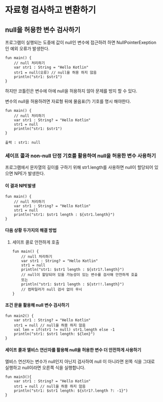# 자료형 검사하고 변환하기



## null을 허용한 변수 검사하기

프로그램이 실행되는 도중에 값이 null인 변수에 접근하려 하면 NullPointerExeption인 예외 오류가 발생한다.

```
fun main() {
    // null 처리하기
    var str1 : String = "Hello Kotlin"
    str1 = null(오류) // null을 허용 하지 않음
    println("str1: $str1")
}
```

하지만 코틀린은 변수에 아에 null을 허용하지 않아 문제를 방지 할 수 있다.



변수의 null을 허용하려면 자료형 뒤에 물음표(?) 기호를 명시 해야한다.

```
fun main() {
    // null 처리하기
    var str1 : String? = "Hello Kotlin"
    str1 = null
    println("str1: $str1")
}
```

```
출력 : str1: null
```



### 세이프 콜과 non-null 단정 기호를 활용하여 null을 허용한 변수 사용하기

프로그램에서 문자열의 길이를 구하기 위해 str1.length를 사용하면 null이 할당되어 있으면 NPE가 발생한다.

#### 이 결과 NPE발생

```
fun main() {
    // null 처리하기
    var str1 : String? = "Hello Kotlin"
    str1 = null
    println("str1: $str1 length : ${str1.length}")
}
```

#### 다음 상황 두가지의 해결 방법

1. 세이프 콜로 안전하게 호출

   ```
   fun main() {
       // null 처리하기
       var str1 : String? = "Hello Kotlin"
       str1 = null
       println("str1: $str1 length : ${str1?.length}")
       // null이 할당되어 있을 가능성이 있는 변수를 검사해 안전하게 호출
       또는
       println("str1: $str1 length : ${str!!.length}")
       // 컴파일러가 null 검사 없이 무시
   }
   ```

#### 조건 문을 활용해 null 변수 검사하기

```
fun main2() {
    var str1 : String? = "Hello Kotlin"
    str1 = null // null을 허용 하지 않음
    val len = if(str1 != null) str1.length else -1
    println("str1: $str1 length: ${len}")
}
```

#### 세이프 콜과 엘비스 연산자를 활용해 null을 허용한 변수 더 안전하게 사용하기

엘비스 연산자는 변수가 null인지 아닌지 검사하여 null 이 아니라면 왼쪽 식을 그대로 실행하고 null이라면 오른쪽 식을 실행합니다.

```fun main2() {
fun main3(){
	var str1 : String? = "Hello Kotlin"
    str1 = null // null을 허용 하지 않음
    println("str1: $str1 length: ${str1?.length ?: -1}")
}
```
